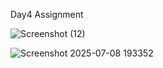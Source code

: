 Day4 Assignment 

![Screenshot (12)](https://github.com/user-attachments/assets/e7a5fa9b-5464-427d-865e-ee7a15dbfa62)

![Screenshot 2025-07-08 193352](https://github.com/user-attachments/assets/b36fdfe3-8a9b-46b6-956e-4fefab65383b)
